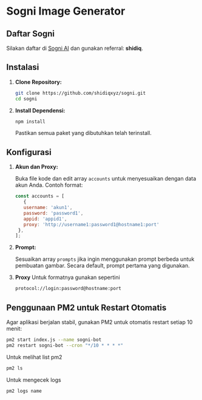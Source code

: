 # Sogni Image Generator

## Daftar Sogni

Silakan daftar di [Sogni AI](https://app.sogni.ai/) dan gunakan referral: **shidiq**.

## Instalasi

1. **Clone Repository:**

   ```bash
   git clone https://github.com/shidiqxyz/sogni.git
   cd sogni
   ```

2. **Install Dependensi:**

   ```bash
   npm install
   ```

   Pastikan semua paket yang dibutuhkan telah terinstall.

## Konfigurasi

1. **Akun dan Proxy:**

   Buka file kode dan edit array `accounts` untuk menyesuaikan dengan data akun Anda. Contoh format:

   ```js
   const accounts = [
      {
      username: 'akun1',
      password: 'password1',
      appid: 'appid1',
      proxy: 'http://username1:password1@hostname1:port'
    },
   ];
   ```

2. **Prompt:**

   Sesuaikan array `prompts` jika ingin menggunakan prompt berbeda untuk pembuatan gambar. Secara default, prompt pertama yang digunakan.
   
3. **Proxy**
   Untuk formatnya gunakan sepertini
   ```bash
   protocol://login:password@hostname:port	
   ```


## Penggunaan PM2 untuk Restart Otomatis

Agar aplikasi berjalan stabil, gunakan PM2 untuk otomatis restart setiap 10 menit:

```bash
pm2 start index.js --name sogni-bot  
pm2 restart sogni-bot --cron "*/10 * * * *"
```

Untuk melihat list pm2
```bash
pm2 ls
```

Untuk mengecek logs
```bash
pm2 logs name
```
